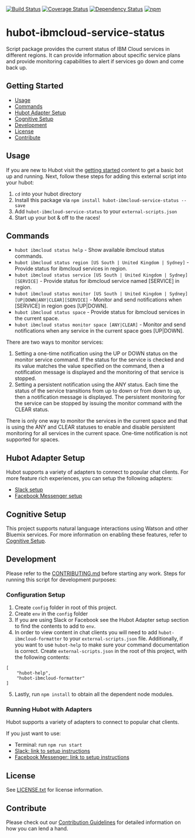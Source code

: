 [![Build Status](https://travis-ci.org/ibm-cloud-solutions/hubot-ibmcloud-service-status.svg?branch=master)](https://travis-ci.org/ibm-cloud-solutions/hubot-ibmcloud-service-status)
[![Coverage Status](https://coveralls.io/repos/github/ibm-cloud-solutions/hubot-ibmcloud-service-status/badge.svg?branch=master)](https://coveralls.io/github/ibm-cloud-solutions/hubot-ibmcloud-service-status?branch=master)
[![Dependency Status](https://dependencyci.com/github/ibm-cloud-solutions/hubot-ibmcloud-service-status/badge)](https://dependencyci.com/github/ibm-cloud-solutions/hubot-ibmcloud-service-status)
[![npm](https://img.shields.io/npm/v/hubot-ibmcloud-service-status.svg?maxAge=2592000)](https://www.npmjs.com/package/hubot-ibmcloud-service-status)

# hubot-ibmcloud-service-status

Script package provides the current status of IBM Cloud services in different regions. It can provide information about specific service plans and provide monitoring capabilities to alert if services go down and come back up.

## Getting Started
  * [Usage](#usage)
  * [Commands](#commands)
  * [Hubot Adapter Setup](#hubot-adapter-setup)
  * [Cognitive Setup](#cognitive-setup)
  * [Development](#development)
  * [License](#license)
  * [Contribute](#contribute)

## Usage

If you are new to Hubot visit the [getting started](https://hubot.github.com/docs/) content to get a basic bot up and running.  Next, follow these steps for adding this external script into your hubot:

1. `cd` into your hubot directory
2. Install this package via `npm install hubot-ibmcloud-service-status --save`
3. Add `hubot-ibmcloud-service-status` to your `external-scripts.json`
4. Start up your bot & off to the races!


## Commands

- `hubot ibmcloud status help` - Show available ibmcloud status commands.
- `hubot ibmcloud status region [US South | United Kingdom | Sydney]` - Provide status for ibmcloud services in region.
- `hubot ibmcloud status service [US South | United Kingdom | Sydney] [SERVICE]` - Provide status for ibmcloud service named [SERVICE] in region.
- `hubot ibmcloud status monitor [US South | United Kingdom | Sydney] [UP|DOWN|ANY|CLEAR][SERVICE]` - Monitor and send notifications when [SERVICE] in region goes [UP|DOWN].
- `hubot ibmcloud status space` - Provide status for ibmcloud services in the current space.
- `hubot ibmcloud status monitor space [ANY|CLEAR]` - Monitor and send notifications when any service in the current space goes [UP|DOWN].

There are two ways to monitor services:

1. Setting a one-time notification using the UP or DOWN status on the monitor service command.  If the status for the service is checked and its value matches the value specified on the command, then a notification message is displayed and the monitoring of that service is stopped.
2. Setting a persistent notification using the ANY status.  Each time the status of the service transitions from up to down or from down to up, then a notification message is displayed.  The persistent monitoring for the service can be stopped by issuing the monitor command with the CLEAR status.

There is only one way to monitor the services in the current space and that is using the ANY and CLEAR statuses to enable and disable persistent monitoring for all services in the current space.  One-time notification is not supported for spaces.

## Hubot Adapter Setup

Hubot supports a variety of adapters to connect to popular chat clients.  For more feature rich experiences, you can setup the following adapters:
- [Slack setup](https://github.com/ibm-cloud-solutions/hubot-ibmcloud-service-status/blob/master/docs/adapters/slack.md)
- [Facebook Messenger setup](https://github.com/ibm-cloud-solutions/hubot-ibmcloud-service-status/blob/master/docs/adapters/facebook.md)

## Cognitive Setup

This project supports natural language interactions using Watson and other Bluemix services.  For more information on enabling these features, refer to [Cognitive Setup](https://github.com/ibm-cloud-solutions/hubot-ibmcloud-nlc/blob/master/docs/cognitiveSetup.md).


## Development

Please refer to the [CONTRIBUTING.md](https://github.com/ibm-cloud-solutions/hubot-ibmcloud-service-status/blob/master/CONTRIBUTING.md) before starting any work.  Steps for running this script for development purposes:

### Configuration Setup

1. Create `config` folder in root of this project.
2. Create `env` in the `config` folder
3. If you are using Slack or Facebook see the Hubot Adapter setup section to find the contents to add to `env`.
4. In order to view content in chat clients you will need to add `hubot-ibmcloud-formatter` to your `external-scripts.json` file. Additionally, if you want to use `hubot-help` to make sure your command documentation is correct.  Create `external-scripts.json` in the root of this project, with the following contents:
```
[
	"hubot-help",
    "hubot-ibmcloud-formatter"
]
```
5. Lastly, run `npm install` to obtain all the dependent node modules.

### Running Hubot with Adapters

Hubot supports a variety of adapters to connect to popular chat clients.

If you just want to use:
 - Terminal: run `npm run start`
 - [Slack: link to setup instructions](https://github.com/ibm-cloud-solutions/hubot-ibmcloud-service-status/blob/master/docs/adapters/slack.md)
 - [Facebook Messenger: link to setup instructions](https://github.com/ibm-cloud-solutions/hubot-ibmcloud-service-status/blob/master/docs/adapters/facebook.md)

## License

See [LICENSE.txt](./LICENSE.txt) for license information.

## Contribute

Please check out our [Contribution Guidelines](https://github.com/ibm-cloud-solutions/hubot-ibmcloud-service-status/blob/master/CONTRIBUTING.md) for detailed information on how you can lend a hand.
